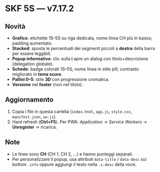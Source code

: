 # SKF 5S — v7.17.2

## Novità
- **Grafico**: etichette 1S–5S su riga dedicata, nome linea CH più in basso; padding aumentato.  
- **Stacked**: sposta le percentuali dei segmenti piccoli a **destra** della barra per essere leggibili.  
- **Popup informativo**: clic sulla **i** apre un dialog con titolo+descrizione (delegation globale).  
- **Schede**: badge colorati 1S–5S, nome linea in stile pill; contrasto migliorato in **tema scuro**.  
- **Pallini 0–5**: stile **3D** con progressione cromatica.  
- **Versione** nel **footer** (non nel titolo).

## Aggiornamento
1. Copia i file in questa cartella (`index.html`, `app.js`, `style.css`, `manifest.json`, `sw.js`).  
2. Hard refresh (**Ctrl+F5**). Per PWA: *Application → Service Workers* → **Unregister** → ricarica.

## Note
- Le linee sono **CH** (CH 1, CH 2, …) e hanno punteggi separati.  
- Per personalizzare il popup, usa attributi `data-title` / `data-desc` sui bottoni `.info` oppure aggiungi il testo nella `.s-desc` della voce.
